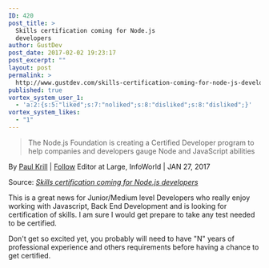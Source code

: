 ```yaml
---
ID: 420
post_title: >
  Skills certification coming for Node.js
  developers
author: GustDev
post_date: 2017-02-02 19:23:17
post_excerpt: ""
layout: post
permalink: >
  http://www.gustdev.com/skills-certification-coming-for-node-js-developers/
published: true
vortex_system_user_1:
  - 'a:2:{s:5:"liked";s:7:"noliked";s:8:"disliked";s:8:"disliked";}'
vortex_system_likes:
  - "1"
---
```

<blockquote>The Node.js Foundation is creating a Certified Developer program to help companies and developers gauge Node and JavaScript abilities</blockquote>
<p class="name">By <span class="fn"><a href="http://www.infoworld.com/author/Paul-Krill/" rel="author">Paul Krill</a> </span><span class="pipe">| </span><a class="sponsored-follow" href="http://www.infoworld.com/author/Paul-Krill/">Follow</a> Editor at Large, <span class="publisher">InfoWorld</span> <span class="divider break">|</span> <span class="pub-date">JAN 27, 2017</span></p>
Source: <em><a href="http://www.infoworld.com/article/3162391/javascript/skills-certification-coming-for-nodejs-developers.html">Skills certification coming for Node.js developers</a></em>

This is a great news for Junior/Medium level Developers who really enjoy working with Javascript, Back End Development and is looking for certification of skills. I am sure I would get prepare to take any test needed to be certified.

Don't get so excited yet, you probably will need to have "N" years of professional experience and others requirements before having a chance to get certified.